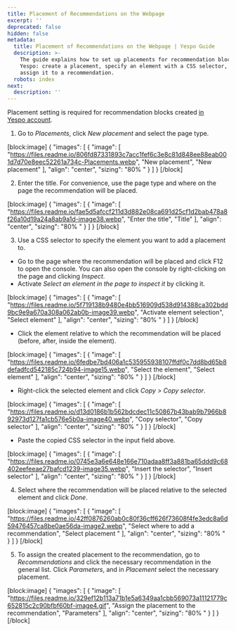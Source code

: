 ```yaml
---
title: Placement of Recommendations on the Webpage
excerpt: ''
deprecated: false
hidden: false
metadata:
  title: Placement of Recommendations on the Webpage | Yespo Guide
  description: >-
    The guide explains how to set up placements for recommendation blocks in
    Yespo: create a placement, specify an element with a CSS selector, and
    assign it to a recommendation.
  robots: index
next:
  description: ''
---
```

Placement setting is required for recommendation blocks created [in Yespo account](https://docs.yespo.io/docs/creating-recommendation-block).

1. Go to _Placements_, click _New placement_ and select the page type.

[block:image]
{
  "images": [
    {
      "image": [
        "https://files.readme.io/806fd87331893c7acc1fef6c3e8c81d848ee88eab001d7d70e8eec52261a734c-Placements.webp",
        "New placement",
        "New placement"
      ],
      "align": "center",
      "sizing": "80% "
    }
  ]
}
[/block]


2. Enter the title. For convenience, use the page type and where on the page the recommendation will be placed.

[block:image]
{
  "images": [
    {
      "image": [
        "https://files.readme.io/fae5d5afccf211d3d882e08ca691d25cf1d2bab478a8f26a10d19a24a8ab9a1d-image38.webp",
        "Enter the title",
        "Title"
      ],
      "align": "center",
      "sizing": "80% "
    }
  ]
}
[/block]


3. Use a CSS selector to specify the element you want to add a placement to.

- Go to the page where the recommendation will be placed and click F12 to open the console. You can also open the console by right-clicking on the page and clicking _Inspect_.
- Activate _Select an element in the page to inspect it_ by clicking it.

[block:image]
{
  "images": [
    {
      "image": [
        "https://files.readme.io/5f719138b9480e4bb516909d538d914388ca302bdd9bc9e9a670a308a062ab0b-image39.webp",
        "Activate element selection",
        "Select element"
      ],
      "align": "center",
      "sizing": "80% "
    }
  ]
}
[/block]


- Click the element relative to which the recommendation will be placed (before, after, inside the element).

[block:image]
{
  "images": [
    {
      "image": [
        "https://files.readme.io/6fedbe7bd406a1c535955938107ffdf0c7dd8bd65b8defadfcd542185c724b94-image15.webp",
        "Select the element",
        "Select element"
      ],
      "align": "center",
      "sizing": "80% "
    }
  ]
}
[/block]


- Right-click the selected element and click _Copy > Copy selector_.

[block:image]
{
  "images": [
    {
      "image": [
        "https://files.readme.io/d13d0186b1b562bdcdec11c50867b43bab9b7966b892973d127fa1cb576e5b0a-image40.webp",
        "Copy selector",
        "Copy selector"
      ],
      "align": "center",
      "sizing": "80% "
    }
  ]
}
[/block]


- Paste the copied CSS selector in the input field above.

[block:image]
{
  "images": [
    {
      "image": [
        "https://files.readme.io/0745e3a6e648e166e710adaa8ff3a881ba65ddd9c68402eefeeae27bafcd1239-image35.webp",
        "Insert the selector",
        "Insert selector"
      ],
      "align": "center",
      "sizing": "80% "
    }
  ]
}
[/block]


4. Select where the recommendation will be placed relative to the selected element and click _Done_.

[block:image]
{
  "images": [
    {
      "image": [
        "https://files.readme.io/42ff0876260ab0c80f36cff626f73608f4fe3edc8a6d59476457ca8be0ae56da-image2.webp",
        "Select where to add a recommendation",
        "Select placement "
      ],
      "align": "center",
      "sizing": "80% "
    }
  ]
}
[/block]


5. To assign the created placement to the recommendation, go to _Recommendations_ and click the necessary recommendation in the general list. Click _Parameters_, and in _Placement_ select the necessary placement.

[block:image]
{
  "images": [
    {
      "image": [
        "https://files.readme.io/329ef12b113a71b1e5a6349aa1cbb569073a11121779c652815c2c90bfbf60bf-image4.gif",
        "Assign the placement to the recommendation",
        "Parameters"
      ],
      "align": "center",
      "sizing": "80% "
    }
  ]
}
[/block]